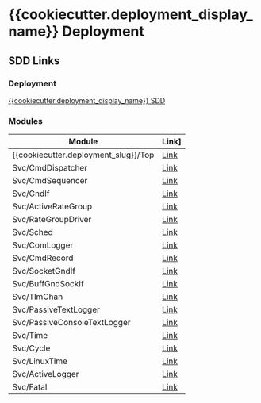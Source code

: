 # {{cookiecutter.deployment_display_name}} Deployment

## SDD Links

### Deployment

[{{cookiecutter.deployment_display_name}} SDD](sdd.md)

### Modules
|Module|Link]
|---|---|
|{{cookiecutter.deployment_slug}}/Top|[Link](../../{{cookiecutter.deployment_slug}}/Top/docs/sdd.md)|
|Svc/CmdDispatcher|[Link](../../Svc/CmdDispatcher/docs/sdd.md)|
|Svc/CmdSequencer|[Link](../../Svc/CmdSequencer/docs/sdd.md)|
|Svc/GndIf|[Link](../../Svc/GndIf/docs/sdd.md)|
|Svc/ActiveRateGroup|[Link](../../Svc/ActiveRateGroup/docs/sdd.md)|
|Svc/RateGroupDriver|[Link](../../Svc/RateGroupDriver/docs/sdd.md)|
|Svc/Sched|[Link](../../Svc/Sched/docs/sdd.md)|
|Svc/ComLogger|[Link](../../Svc/ComLogger/docs/sdd.md)|
|Svc/CmdRecord|[Link](../../Svc/CmdRecord/docs/sdd.md)|
|Svc/SocketGndIf|[Link](../../Svc/SocketGndIf/docs/sdd.md)|
|Svc/BuffGndSockIf|[Link](../../Svc/BuffGndSockIf/docs/sdd.md)|
|Svc/TlmChan|[Link](../../Svc/TlmChan/docs/sdd.md)|
|Svc/PassiveTextLogger|[Link](../../Svc/PassiveTextLogger/docs/sdd.md)|
|Svc/PassiveConsoleTextLogger|[Link](../../Svc/PassiveConsoleTextLogger/docs/sdd.md)|
|Svc/Time|[Link](../../Svc/Time/docs/sdd.md)|
|Svc/Cycle|[Link](../../Svc/Cycle/docs/sdd.md)|
|Svc/LinuxTime|[Link](../../Svc/LinuxTime/docs/sdd.md)|
|Svc/ActiveLogger|[Link](../../Svc/ActiveLogger/docs/sdd.md)|
|Svc/Fatal|[Link](../../Svc/Fatal/docs/sdd.md)|


